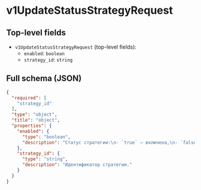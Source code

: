 # v1UpdateStatusStrategyRequest

## Top-level fields
- `v1UpdateStatusStrategyRequest` (top-level fields):
  - `enabled`: `boolean`
  - `strategy_id`: `string`

## Full schema (JSON)
```json
{
  "required": [
    "strategy_id"
  ],
  "type": "object",
  "title": "object",
  "properties": {
    "enabled": {
      "type": "boolean",
      "description": "Статус стратегии:\n- `true` — включена,\n- `false` — отключена.\n"
    },
    "strategy_id": {
      "type": "string",
      "description": "Идентификатор стратегии."
    }
  }
}
```
